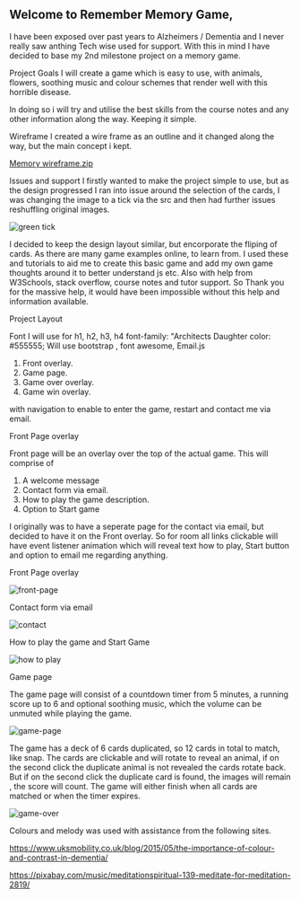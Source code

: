 ## Welcome to Remember Memory Game,

I have been exposed over past years to Alzheimers / Dementia and I never really saw anthing Tech wise used for support.
With this in mind I have decided to base my 2nd milestone project on a memory game.

Project Goals
I will create a game which is easy to use, with animals, flowers, soothing music and colour schemes that render well 
with this horrible disease.

In doing so i will try and utilise the best skills from the course notes and any other information along the way. 
Keeping it simple.


Wireframe
I created a wire frame as an outline and it changed along the way, but the main concept i kept.

[Memory wireframe.zip](https://github.com/bubsy07/Remember/files/6217838/Memory.wireframe.zip)

Issues and support
I firstly wanted to make the project simple to use, but as the design progressed I ran into issue around the selection of
the cards, I was changing the image to a tick via the src and then had further issues reshuffling original images. 

![green tick](https://user-images.githubusercontent.com/76811599/112763198-63de2c00-8ffb-11eb-932e-d3be0c2076ae.png)

I decided to keep the design layout similar, but encorporate the fliping of cards. As there are many game examples online, to learn from. I used these 
and tutorials to aid me to create this basic game and add my own game thoughts around it to better understand js etc.
Also with help from W3Schools, stack overflow, course notes and tutor support. So Thank you for the massive help, it would have been 
impossible without this help and information available.

Project Layout

Font I will use for h1, h2, h3, h4 font-family: "Architects Daughter color: #555555;
Will use bootstrap , font awesome, Email.js 
1.	Front overlay.
2.	Game page.
3.	Game over overlay.
4.	Game win overlay.

with navigation to enable to enter the game, restart and contact me via email.

Front Page overlay

Front page will be an overlay over the top of the actual game.
This will comprise of 

1. A welcome message 
2. Contact form via email.
3. How to play the game description.
4. Option to Start game 

I originally was to have a seperate page for the contact via email, but decided to have it on the Front overlay.
So for room all links clickable will have event listener animation which will reveal text how to play, Start button and option to 
email me regarding anything.

Front Page overlay

![front-page](https://user-images.githubusercontent.com/76811599/112762748-4a3be500-8ff9-11eb-9a47-c4c999b4570b.png)

Contact form via email

![contact](https://user-images.githubusercontent.com/76811599/112762868-f1b91780-8ff9-11eb-8146-d3b5796f6419.png)

How to play the game and Start Game

![how to play](https://user-images.githubusercontent.com/76811599/112762946-4a88b000-8ffa-11eb-8c73-5f4d918dc801.png)


Game page

The game page will consist of a countdown timer from 5 minutes, a running score up to 6 and optional soothing music, which the volume 
can be unmuted while playing the game. 

![game-page](https://user-images.githubusercontent.com/76811599/112763036-b2d79180-8ffa-11eb-9a7a-2ff704ab5934.png)

The game has a deck of 6 cards duplicated, so 12 cards in total to match, like snap. The cards are clickable and will rotate to reveal
an animal, if on the second click the duplicate animal is not revealed the cards rotate back. But if on the second click the duplicate 
card is found, the images will remain , the score will count. The game will either finish when all cards are matched or when the timer expires.

![game-over](https://user-images.githubusercontent.com/76811599/112763123-0b0e9380-8ffb-11eb-88c9-fbbf3d0b1e1b.png)


Colours and melody was used with assistance from the following sites.

https://www.uksmobility.co.uk/blog/2015/05/the-importance-of-colour-and-contrast-in-dementia/

https://pixabay.com/music/meditationspiritual-139-meditate-for-meditation-2819/





